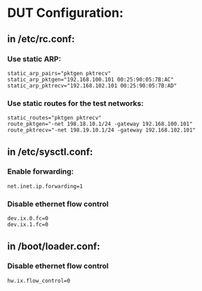 # DUT Configuration: #

## in /etc/rc.conf: ##

### Use static ARP: ###
```
static_arp_pairs="pktgen pktrecv"
static_arp_pktgen="192.168.100.101 00:25:90:05:7B:AC"
static_arp_pktrecv="192.168.102.101 00:25:90:05:7B:AD"
```

### Use static routes for the test networks: ###
```
static_routes="pktgen pktrecv"
route_pktgen="-net 198.18.10.1/24 -gateway 192.168.100.101"
route_pktrecv="-net 198.19.10.1/24 -gateway 192.168.102.101"
```

## in /etc/sysctl.conf: ##

### Enable forwarding: ###
```
net.inet.ip.forwarding=1
```

### Disable ethernet flow control ###
```
dev.ix.0.fc=0
dev.ix.1.fc=0
```

## in /boot/loader.conf: ##

### Disable ethernet flow control ###
```
hw.ix.flow_control=0
```

